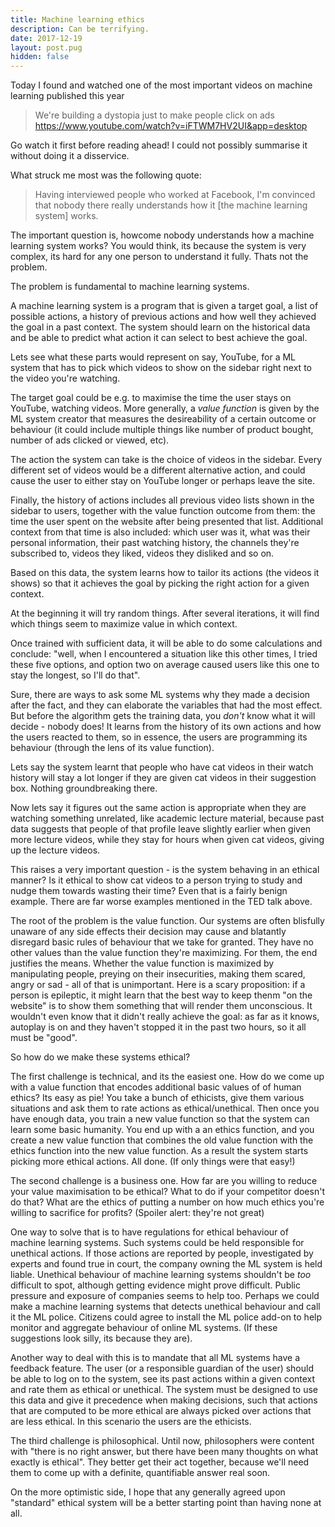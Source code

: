 ```yaml
---
title: Machine learning ethics
description: Can be terrifying.
date: 2017-12-19
layout: post.pug
hidden: false
---
```


Today I found and watched one of the most important videos on machine learning published this year

> We're building a dystopia just to make people click on ads
> https://www.youtube.com/watch?v=iFTWM7HV2UI&app=desktop

Go watch it first before reading ahead! I could not possibly summarise it without doing it a
disservice.

What struck me most was the following quote:

> Having interviewed people who worked at Facebook, I'm convinced that nobody there really
> understands how it [the machine learning system] works.

The important question is, howcome nobody understands how a machine learning system works? You
would think, its because the system is very complex, its hard for any one person to understand it
fully. Thats not the problem.

The problem is fundamental to machine learning systems.

A machine learning system is a program that is given a target goal, a list of possible actions,
a history of previous actions and how well they achieved the goal in a past context.
The system should learn on the historical data and be able to predict what action it can select to
best achieve the goal.

Lets see what these parts would represent on say, YouTube, for a ML system that has to pick which
videos to show on the sidebar right next to the video you're watching.

The target goal could be e.g. to maximise the time the user stays on YouTube, watching videos.
More generally, a *value function* is given by the ML system creator that measures the desireability
of a certain outcome or behaviour (it could include multiple things like number of product bought,
number of ads clicked or viewed, etc).

The action the system can take is the choice of videos in the sidebar. Every different set of videos
would be a different alternative action, and could cause the user to either stay on YouTube longer
or perhaps leave the site.

Finally, the history of actions includes all previous video lists shown in the sidebar to users,
together with the value function outcome from them: the time the user spent on the website after
being  presented that list. Additional context from that time is also included: which user was it,
what was their personal information, their past watching history, the channels they're subscribed
to, videos they liked, videos they disliked and so on.

Based on this data, the system learns how to tailor its actions (the videos it shows) so that it
achieves the goal by picking the right action for a given context.

At the beginning it will try random things. After several iterations, it will find which things
seem to maximize value in which context.

Once trained with sufficient data, it will be able to do some calculations and conclude: "well,
when I encountered a situation like this other times, I tried these five options, and option two
on average caused users like this one to stay the longest, so I'll do that".

Sure, there are ways to ask some ML systems why they made a decision after the fact, and they can
elaborate the variables that had the most effect. But before the algorithm gets the training data,
you *don't* know what it will decide - nobody does! It learns from the history of its own actions
and how the users reacted to them, so in essence, the users are programming its behaviour (through
the lens of its value function).

Lets say the system learnt that people who have cat videos in their watch history will stay a lot
longer if they are given cat videos in their suggestion box. Nothing groundbreaking there.

Now lets say it figures out the same action is appropriate when they are watching something
unrelated, like academic lecture material, because past data suggests that people of that profile
leave slightly earlier when given more lecture videos, while they stay for hours when given cat
videos, giving up the lecture videos.

This raises a very important question - is the system behaving in an ethical manner? Is it ethical
to show cat videos to a person trying to study and nudge them towards wasting their time? Even that
is a fairly benign example. There are far worse examples mentioned in the TED talk above.

The root of the problem is the value function. Our systems are often blisfully unaware of any side
effects their decision may cause and blatantly disregard basic rules of behaviour that we take for
granted. They have no other values than the value function they're maximizing. For them, the end
justifies the means. Whether the value function is maximized by manipulating people, preying on
their insecurities, making them scared, angry or sad - all of that is unimportant. Here is a scary
proposition: if a person is epileptic, it might learn that the best way to keep thenm "on the website"
is to show them something that will render them unconscious. It wouldn't even know that it didn't
really achieve the goal: as far as it knows, autoplay is on and they haven't stopped it in the past
two hours, so it all must be "good".

So how do we make these systems ethical?

The first challenge is technical, and its the easiest one. How do we come up with a value function
that encodes additional basic values of of human ethics? Its easy as pie! You take a bunch of
ethicists, give them various situations and ask them to rate actions as ethical/unethical. Then once
you have enough data, you train a new value function so that the system can learn some basic humanity.
You end up with a an ethics function, and you create a new value function that combines the old
value function with the ethics function into the new value function. As a result the system starts
picking more ethical actions. All done. (If only things were that easy!)

The second challenge is a business one. How far are you willing to reduce your value maximisation
to be ethical? What to do if your competitor doesn't do that? What are the ethics of putting a
number on how much ethics you're willing to sacrifice for profits? (Spoiler alert: they're not
great)

One way to solve that is to have regulations for ethical behaviour of machine learning systems.
Such systems could be held responsible for unethical actions. If those actions are reported by
people, investigated by experts and found true in court, the company owning the ML system is held
liable. Unethical behaviour of machine learning systems shouldn't be *too* difficult to spot,
although getting evidence might prove difficult. Public pressure and exposure of companies seems
to help too. Perhaps we could make a machine learning systems that detects unethical behaviour and
call it the ML police. Citizens could agree to install the ML police add-on to help monitor
and aggregate behaviour of online ML systems. (If these suggestions look silly, its because they
are).

Another way to deal with this is to mandate that all ML systems have a feedback feature.
The user (or a responsible guardian of the user) should be able to log on to the system, see its
past actions within a given context and rate them as ethical or unethical. The system must be
designed to use this data and give it precedence when making decisions, such that actions that are
computed to be more ethical are always picked over actions that are less ethical. In this scenario
the users are the ethicists.

The third challenge is philosophical. Until now, philosophers were content with "there is no right
answer, but there have been many thoughts on what exactly is ethical". They better get their act
together, because we'll need them to come up with a definite, quantifiable answer real soon.

On the more optimistic side, I hope that any generally agreed upon "standard" ethical system will
be a better starting point than having none at all.
